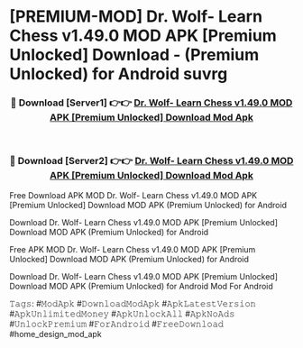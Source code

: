 # [PREMIUM-MOD] Dr. Wolf- Learn Chess v1.49.0 MOD APK [Premium Unlocked] Download - (Premium Unlocked) for Android suvrg



<div align="center">
<h3>🔴 Download [Server1] 👉👉 <a href="https://momento.my/?title=Dr._Wolf-_Learn_Chess_v1.49.0_MOD_APK_[Premium_Unlocked]_Download">Dr. Wolf- Learn Chess v1.49.0 MOD APK [Premium Unlocked] Download Mod Apk</a></h3><br>

<h3>🔴 Download [Server2] 👉👉 <a href="https://momento.my/?title=Dr._Wolf-_Learn_Chess_v1.49.0_MOD_APK_[Premium_Unlocked]_Download">Dr. Wolf- Learn Chess v1.49.0 MOD APK [Premium Unlocked] Download Mod Apk</a></h3>
</div>



Free Download APK MOD Dr. Wolf- Learn Chess v1.49.0 MOD APK [Premium Unlocked] Download MOD APK (Premium Unlocked) for Android

Download Dr. Wolf- Learn Chess v1.49.0 MOD APK [Premium Unlocked] Download MOD APK (Premium Unlocked) for Android

Free APK MOD Dr. Wolf- Learn Chess v1.49.0 MOD APK [Premium Unlocked] Download MOD APK (Premium Unlocked) for Android

Download Dr. Wolf- Learn Chess v1.49.0 MOD APK [Premium Unlocked] Download MOD APK (Premium Unlocked) for Android Mod For Android

𝚃𝚊𝚐𝚜: #𝙼𝚘𝚍𝙰𝚙𝚔 #𝙳𝚘𝚠𝚗𝚕𝚘𝚊𝚍𝙼𝚘𝚍𝙰𝚙𝚔 #𝙰𝚙𝚔𝙻𝚊𝚝𝚎𝚜𝚝𝚅𝚎𝚛𝚜𝚒𝚘𝚗 #𝙰𝚙𝚔𝚄𝚗𝚕𝚒𝚖𝚒𝚝𝚎𝚍𝙼𝚘𝚗𝚎𝚢 #𝙰𝚙𝚔𝚄𝚗𝚕𝚘𝚌𝚔𝙰𝚕𝚕 #𝙰𝚙𝚔𝙽𝚘𝙰𝚍𝚜 #𝚄𝚗𝚕𝚘𝚌𝚔𝙿𝚛𝚎𝚖𝚒𝚞𝚖 #𝙵𝚘𝚛𝙰𝚗𝚍𝚛𝚘𝚒𝚍 #𝙵𝚛𝚎𝚎𝙳𝚘𝚠𝚗𝚕𝚘𝚊𝚍 #home_design_mod_apk
